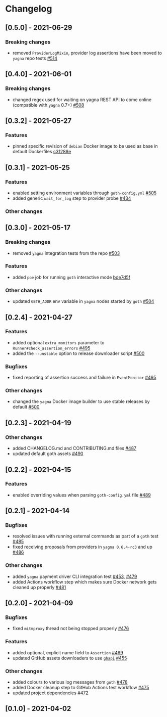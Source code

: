 # Changelog

## [0.5.0] - 2021-06-29

### Breaking changes
- removed `ProviderLogMixin`, provider log assertions have been moved to `yagna` repo tests [#514](https://github.com/golemfactory/goth/pull/514)

## [0.4.0] - 2021-06-01

### Breaking changes
- changed regex used for waiting on yagna REST API to come online (compatible with `yagna` 0.7+) [#508](https://github.com/golemfactory/goth/pull/508)

## [0.3.2] - 2021-05-27

### Features
- pinned specific revision of `debian` Docker image to be used as base in default Dockerfiles [c31288e](https://github.com/golemfactory/goth/commit/c31288edbb3e45235877b0674d36104d8b4a2af3)

## [0.3.1] - 2021-05-25

### Features
- enabled setting environment variables through `goth-config.yml` [#505](https://github.com/golemfactory/goth/pull/505)
- added generic `wait_for_log` step to provider probe [#434](https://github.com/golemfactory/goth/pull/434)

### Other changes

## [0.3.0] - 2021-05-17

### Breaking changes
- removed `yagna` integration tests from the repo [#503](https://github.com/golemfactory/goth/pull/503)

### Features
- added `poe` job for running `goth` interactive mode [bde7d5f](https://github.com/golemfactory/goth/commit/bde7d5faca9570af3455bd56c738c385ecd760a0)

### Other changes
- updated `GETH_ADDR` env variable in `yagna` nodes started by `goth` [#504](https://github.com/golemfactory/goth/pull/504)

## [0.2.4] - 2021-04-27

### Features
- added optional `extra_monitors` parameter to `Runner#check_assertion_errors` [#495](https://github.com/golemfactory/goth/pull/495)
- added the `--unstable` option to release downloader script [#500](https://github.com/golemfactory/goth/pull/500)

### Bugfixes
- fixed reporting of assertion success and failure in `EventMonitor` [#495](https://github.com/golemfactory/goth/pull/495)

### Other changes
- changed the `yagna` Docker image builder to use stable releases by default [#500](https://github.com/golemfactory/goth/pull/500)

## [0.2.3] - 2021-04-19

### Other changes
- added CHANGELOG.md and CONTRIBUTING.md files [#487](https://github.com/golemfactory/goth/pull/487)
- updated default goth assets [#490](https://github.com/golemfactory/goth/pull/490)

## [0.2.2] - 2021-04-15

### Features
- enabled overriding values when parsing `goth-config.yml` file [#489](https://github.com/golemfactory/goth/pull/489)

## [0.2.1] - 2021-04-14

### Bugfixes
- resolved issues with running external commands as part of a `goth` test [#485](https://github.com/golemfactory/goth/pull/485)
- fixed receiving proposals from providers in `yagna 0.6.4-rc3` and up [#486](https://github.com/golemfactory/goth/pull/486)

### Other changes
- added `yagna` payment driver CLI integration test [#453](https://github.com/golemfactory/goth/pull/453), [#479](https://github.com/golemfactory/goth/pull/479)
- added Actions workflow step which makes sure Docker network gets cleaned up properly [#481](https://github.com/golemfactory/goth/pull/481)

## [0.2.0] - 2021-04-09

### Bugfixes
- fixed `mitmproxy` thread not being stopped properly [#476](https://github.com/golemfactory/goth/pull/476)

### Features
- added optional, explicit name field to `Assertion` [#469](https://github.com/golemfactory/goth/pull/469)
- updated GitHub assets downloaders to use [`ghapi`](https://ghapi.fast.ai/core.html) [#455](https://github.com/golemfactory/goth/pull/455)

### Other changes
- added colours to various log messages from `goth` [#478](https://github.com/golemfactory/goth/pull/478)
- added Docker cleanup step to GitHub Actions test workflow [#475](https://github.com/golemfactory/goth/pull/475)
- updated project dependencies [#472](https://github.com/golemfactory/goth/pull/472)

## [0.1.0] - 2021-04-02
